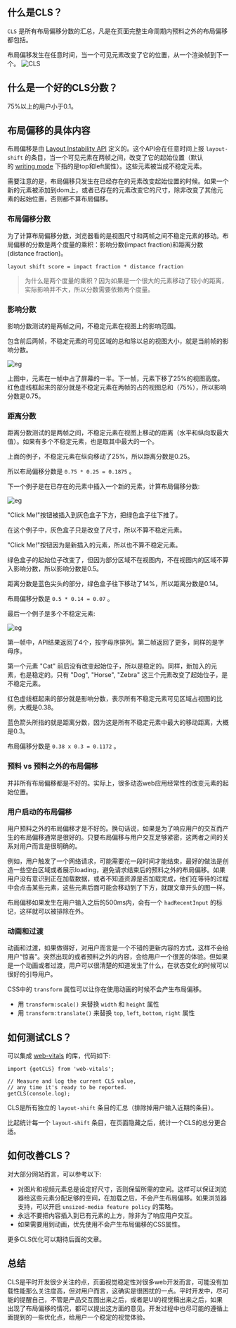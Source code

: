 ## 什么是CLS？

`CLS` 是所有布局偏移分数的汇总，凡是在页面完整生命周期内预料之外的布局偏移都包括。

布局偏移发生在任意时间，当一个可见元素改变了它的位置，从一个渲染帧到下一个。
![CLS](./images/1.jpg)

## 什么是一个好的CLS分数？

75%以上的用户小于0.1。

## 布局偏移的具体内容

布局偏移是由 [Layout Instability API](https://link.zhihu.com/?target=https%3A//github.com/WICG/layout-instability) 定义的。这个API会在任意时间上报 `layout-shift` 的条目，当一个可见元素在两帧之间，改变了它的起始位置（默认的 [writing mode](https://link.zhihu.com/?target=https%3A//developer.mozilla.org/en-US/docs/Web/CSS/writing-mode) 下指的是top和left属性）。这些元素被当成不稳定元素。

需要注意的是，布局偏移只发生在已经存在的元素改变起始位置的时候。如果一个新的元素被添加到dom上，或者已存在的元素改变它的尺寸，除非改变了其他元素的起始位置，否则都不算布局偏移。

### 布局偏移分数

为了计算布局偏移分数，浏览器看的是视图尺寸和两帧之间不稳定元素的移动。布局偏移的分数是两个度量的乘积：影响分数(impact fraction)和距离分数(distance fraction)。

```
layout shift score = impact fraction * distance fraction
```

> 为什么是两个度量的乘积？因为如果是一个很大的元素移动了较小的距离，实际影响并不大，所以分数需要依赖两个度量。

### 影响分数

影响分数测试的是两帧之间，不稳定元素在视图上的影响范围。

包含前后两帧，不稳定元素的可见区域的总和除以总的视图大小，就是当前帧的影响分数。

![eg](./images/2.jpg)

上图中，元素在一帧中占了屏幕的一半。下一帧，元素下移了25%的视图高度。红色虚线框起来的部分就是不稳定元素在两帧的占的视图总和（75%），所以影响分数是0.75。

### 距离分数

距离分数测试的是两帧之间，不稳定元素在视图上移动的距离（水平和纵向取最大值）。如果有多个不稳定元素，也是取其中最大的一个。

上面的例子，不稳定元素在纵向移动了25%，所以距离分数是0.25。

所以布局偏移分数是 `0.75 * 0.25 = 0.1875` 。

下一个例子是在已存在的元素中插入一个新的元素，计算布局偏移分数:

![eg](./images/3.jpg)

"Click Me!"按钮被插入到灰色盒子下方，把绿色盒子往下推了。  

在这个例子中，灰色盒子只是改变了尺寸，所以不算不稳定元素。

"Click Me!"按钮因为是新插入的元素，所以也不算不稳定元素。

绿色盒子的起始位子改变了，但因为部分区域不在视图内，不在视图内的区域不算入影响分数，所以影响分数是0.5。

距离分数是蓝色尖头的部分，绿色盒子往下移动了14%，所以距离分数是0.14。

布局偏移分数是 `0.5 * 0.14 = 0.07` 。

最后一个例子是多个不稳定元素:

![eg](./images/4.jpg)

第一帧中，API结果返回了4个，按字母序排列。第二帧返回了更多，同样的是字母序。

第一个元素 "Cat" 前后没有改变起始位子，所以是稳定的。同样，新加入的元素，也是稳定的。只有 "Dog", "Horse", "Zebra" 这三个元素改变了起始位子，是不稳定元素。

红色虚线框起来的部分就是影响分数，表示所有不稳定元素可见区域占视图的比例，大概是0.38。

蓝色箭头所指的就是距离分数，因为这是所有不稳定元素中最大的移动距离，大概是0.3。

布局偏移分数是 `0.38 x 0.3 = 0.1172` 。

### 预料 vs 预料之外的布局偏移

并非所有布局偏移都是不好的。实际上，很多动态web应用经常性的改变元素的起始位置。

### 用户启动的布局偏移

用户预料之外的布局偏移才是不好的。换句话说，如果是为了响应用户的交互而产生的布局偏移通常是很好的。只要布局偏移与用户交互足够紧密，这两者之间的关系对用户而言是很明确的。

例如，用户触发了一个网络请求，可能需要花一段时间才能结束，最好的做法是创造一些空白区域或者展示loading，避免请求结束后的预料之外的布局偏移。如果用户没有意识到正在加载数据，或者不知道资源是否加载完成，他们在等待的过程中会点击某些元素，这些元素后面可能会移动到了下方，就跟文章开头的图一样。

布局偏移如果发生在用户输入之后的500ms内，会有一个 `hadRecentInput` 的标记，这样就可以被排除在外。

### 动画和过渡

动画和过渡，如果做得好，对用户而言是一个不错的更新内容的方式，这样不会给用户“惊喜”。突然出现的或者预料之外的内容，会给用户一个很差的体验。但如果是一个动画或者过渡，用户可以很清楚的知道发生了什么，在状态变化的时候可以很好的引导用户。

CSS中的 `transform` 属性可以让你在使用动画的时候不会产生布局偏移。

- 用 `transform:scale()` 来替换 `width` 和 `height` 属性
- 用 `transform:translate()` 来替换 `top`, `left`, `bottom`, `right` 属性

## 如何测试CLS？

可以集成 [web-vitals](https://link.zhihu.com/?target=https%3A//github.com/GoogleChrome/web-vitals) 的库，代码如下:

```
import {getCLS} from 'web-vitals';

// Measure and log the current CLS value,
// any time it's ready to be reported.
getCLS(console.log);
```

CLS是所有独立的 `layout-shift` 条目的汇总（排除掉用户输入近期的条目）。

比起统计每一个 `layout-shift` 条目，在页面隐藏之后，统计一个CLS的总分更合适。

## 如何改善CLS？

对大部分网站而言，可以参考以下:

- 对图片和视频元素总是设定好尺寸，否则保留所需的空间。这样可以保证浏览器给这些元素分配足够的空间，在加载之后，不会产生布局偏移。如果浏览器支持，可以开启 `unsized-media feature policy` 的策略。
- 永远不要把内容插入到已有元素的上方，除非为了响应用户交互。
- 如果需要用到动画，优先使用不会产生布局偏移的CSS属性。

更多CLS优化可以期待后面的文章。

## 总结

CLS是平时开发很少关注的点，页面视觉稳定性对很多web开发而言，可能没有加载性能那么关注度高，但对用户而言，这确实是很困扰的一点。平时开发中，尽可能的提醒自己，不管是产品交互图出来之后，或者是UI的视觉稿出来之后，如果出现了布局偏移的情况，都可以提出这方面的意见。开发过程中也尽可能的遵循上面提到的一些优化点，给用户一个稳定的视觉体验。